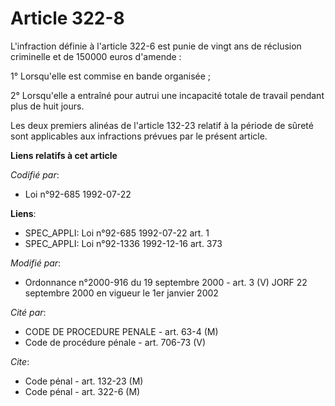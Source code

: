 # Article 322-8

L'infraction définie à l'article 322-6 est punie de vingt ans de réclusion criminelle et de 150000 euros d'amende :

1° Lorsqu'elle est commise en bande organisée ;

2° Lorsqu'elle a entraîné pour autrui une incapacité totale de travail pendant plus de huit jours.

Les deux premiers alinéas de l'article 132-23 relatif à la période de sûreté sont applicables aux infractions prévues par le
présent article.

**Liens relatifs à cet article**

_Codifié par_:

  - Loi n°92-685 1992-07-22

**Liens**:

  - SPEC_APPLI: Loi n°92-685 1992-07-22 art. 1
  - SPEC_APPLI: Loi n°92-1336 1992-12-16 art. 373

_Modifié par_:

  - Ordonnance n°2000-916 du 19 septembre 2000 - art. 3 (V) JORF 22 septembre 2000 en vigueur le 1er janvier 2002

_Cité par_:

  - CODE DE PROCEDURE PENALE - art. 63-4 (M)
  - Code de procédure pénale - art. 706-73 (V)

_Cite_:

  - Code pénal - art. 132-23 (M)
  - Code pénal - art. 322-6 (M)
